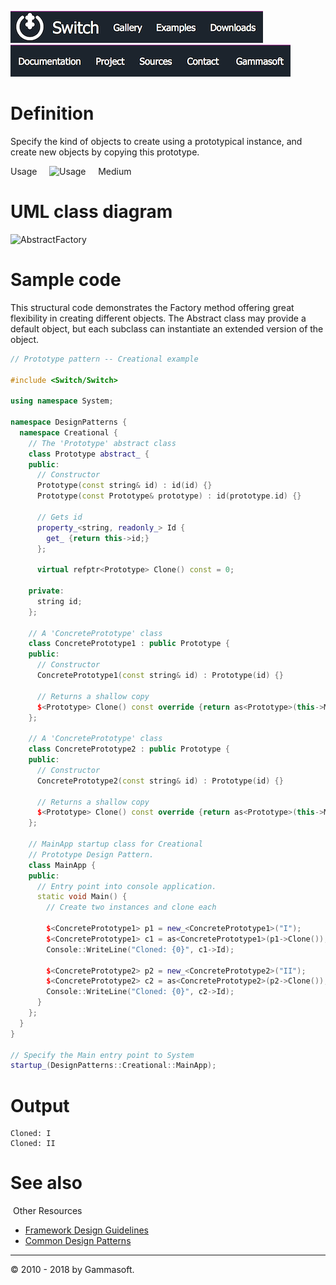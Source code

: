 [![Switch](../docs/Pictures/Menu/Switch.png)](Home.md)[![Switch](../docs/Pictures/Menu/Gallery.png)](Gallery.md)[![Switch](../docs/Pictures/Menu/Examples.png)](Examples.md)[![Switch](../docs/Pictures/Menu/Downloads.png)](Downloads.md)[![Switch](../docs/Pictures/Menu/Documentation.png)](Documentation.md)[![Switch](../docs/Pictures/Menu/Project.png)](https://sourceforge.net/projects/switchpro)[![Switch](../docs/Pictures/Menu/Sources.png)](https://github.com/gammasoft71/switch)[![Switch](../docs/Pictures/Menu/Contact.png)](Contact.md)[![Switch](../docs/Pictures/Menu/Gammasoft.png)](https://gammasoft71.wixsite.com/gammasoft)

# Definition

Specify the kind of objects to create using a prototypical instance, and create new objects by copying this prototype.

Usage     ![Usage](Pictures/Usage3.png)     Medium

# UML class diagram

![AbstractFactory](Diagrams/UML/DesignPatterns/Prototype.png)

# Sample code

This structural code demonstrates the Factory method offering great flexibility in creating different objects. The Abstract class may provide a default object, but each subclass can instantiate an extended version of the object.

```c++
// Prototype pattern -- Creational example
 
#include <Switch/Switch>
 
using namespace System;
 
namespace DesignPatterns {
  namespace Creational {
    // The 'Prototype' abstract class
    class Prototype abstract_ {
    public:
      // Constructor
      Prototype(const string& id) : id(id) {}
      Prototype(const Prototype& prototype) : id(prototype.id) {}
      
      // Gets id
      property_<string, readonly_> Id {
        get_ {return this->id;}
      };
      
      virtual refptr<Prototype> Clone() const = 0;
 
    private:
      string id;
    };
    
    // A 'ConcretePrototype' class
    class ConcretePrototype1 : public Prototype {
    public:
      // Constructor
      ConcretePrototype1(const string& id) : Prototype(id) {}
      
      // Returns a shallow copy
      $<Prototype> Clone() const override {return as<Prototype>(this->MemberwiseClone<ConcretePrototype1>());}
    };
    
    // A 'ConcretePrototype' class
    class ConcretePrototype2 : public Prototype {
    public:
      // Constructor
      ConcretePrototype2(const string& id) : Prototype(id) {}
      
      // Returns a shallow copy
      $<Prototype> Clone() const override {return as<Prototype>(this->MemberwiseClone<ConcretePrototype2>());}
    };
    
    // MainApp startup class for Creational
    // Prototype Design Pattern.
    class MainApp {
    public:
      // Entry point into console application.
      static void Main() {
        // Create two instances and clone each
        
        $<ConcretePrototype1> p1 = new_<ConcretePrototype1>("I");
        $<ConcretePrototype1> c1 = as<ConcretePrototype1>(p1->Clone());
        Console::WriteLine("Cloned: {0}", c1->Id);
        
        $<ConcretePrototype2> p2 = new_<ConcretePrototype2>("II");
        $<ConcretePrototype2> c2 = as<ConcretePrototype2>(p2->Clone());
        Console::WriteLine("Cloned: {0}", c2->Id);
      }
    };
  }
}
 
// Specify the Main entry point to System
startup_(DesignPatterns::Creational::MainApp);
```

# Output

```
Cloned: I
Cloned: II
```

# See also
​
Other Resources

* [Framework Design Guidelines](FrameworkDesignGuidelines.md)
* [Common Design Patterns](CommonDesignPatterns.md)

______________________________________________________________________________________________

© 2010 - 2018 by Gammasoft.
